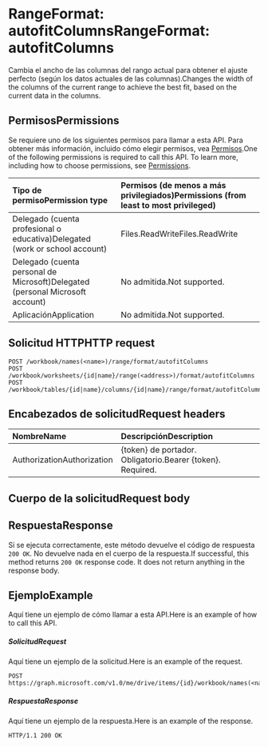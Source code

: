 # <a name="rangeformat-autofitcolumns"></a><span data-ttu-id="45e1a-101">RangeFormat: autofitColumns</span><span class="sxs-lookup"><span data-stu-id="45e1a-101">RangeFormat: autofitColumns</span></span>

<span data-ttu-id="45e1a-102">Cambia el ancho de las columnas del rango actual para obtener el ajuste perfecto (según los datos actuales de las columnas).</span><span class="sxs-lookup"><span data-stu-id="45e1a-102">Changes the width of the columns of the current range to achieve the best fit, based on the current data in the columns.</span></span>
## <a name="permissions"></a><span data-ttu-id="45e1a-103">Permisos</span><span class="sxs-lookup"><span data-stu-id="45e1a-103">Permissions</span></span>
<span data-ttu-id="45e1a-p101">Se requiere uno de los siguientes permisos para llamar a esta API. Para obtener más información, incluido cómo elegir permisos, vea [Permisos](../../../concepts/permissions_reference.md).</span><span class="sxs-lookup"><span data-stu-id="45e1a-p101">One of the following permissions is required to call this API. To learn more, including how to choose permissions, see [Permissions](../../../concepts/permissions_reference.md).</span></span>

|<span data-ttu-id="45e1a-106">Tipo de permiso</span><span class="sxs-lookup"><span data-stu-id="45e1a-106">Permission type</span></span>      | <span data-ttu-id="45e1a-107">Permisos (de menos a más privilegiados)</span><span class="sxs-lookup"><span data-stu-id="45e1a-107">Permissions (from least to most privileged)</span></span>              |
|:--------------------|:---------------------------------------------------------|
|<span data-ttu-id="45e1a-108">Delegado (cuenta profesional o educativa)</span><span class="sxs-lookup"><span data-stu-id="45e1a-108">Delegated (work or school account)</span></span> | <span data-ttu-id="45e1a-109">Files.ReadWrite</span><span class="sxs-lookup"><span data-stu-id="45e1a-109">Files.ReadWrite</span></span>    |
|<span data-ttu-id="45e1a-110">Delegado (cuenta personal de Microsoft)</span><span class="sxs-lookup"><span data-stu-id="45e1a-110">Delegated (personal Microsoft account)</span></span> | <span data-ttu-id="45e1a-111">No admitida.</span><span class="sxs-lookup"><span data-stu-id="45e1a-111">Not supported.</span></span>    |
|<span data-ttu-id="45e1a-112">Aplicación</span><span class="sxs-lookup"><span data-stu-id="45e1a-112">Application</span></span> | <span data-ttu-id="45e1a-113">No admitida.</span><span class="sxs-lookup"><span data-stu-id="45e1a-113">Not supported.</span></span> |

## <a name="http-request"></a><span data-ttu-id="45e1a-114">Solicitud HTTP</span><span class="sxs-lookup"><span data-stu-id="45e1a-114">HTTP request</span></span>
<!-- { "blockType": "ignored" } -->
```http
POST /workbook/names(<name>)/range/format/autofitColumns
POST /workbook/worksheets/{id|name}/range(<address>)/format/autofitColumns
POST /workbook/tables/{id|name}/columns/{id|name}/range/format/autofitColumns

```
## <a name="request-headers"></a><span data-ttu-id="45e1a-115">Encabezados de solicitud</span><span class="sxs-lookup"><span data-stu-id="45e1a-115">Request headers</span></span>
| <span data-ttu-id="45e1a-116">Nombre</span><span class="sxs-lookup"><span data-stu-id="45e1a-116">Name</span></span>       | <span data-ttu-id="45e1a-117">Descripción</span><span class="sxs-lookup"><span data-stu-id="45e1a-117">Description</span></span>|
|:---------------|:----------|
| <span data-ttu-id="45e1a-118">Authorization</span><span class="sxs-lookup"><span data-stu-id="45e1a-118">Authorization</span></span>  | <span data-ttu-id="45e1a-p102">{token} de portador. Obligatorio.</span><span class="sxs-lookup"><span data-stu-id="45e1a-p102">Bearer {token}. Required.</span></span> |

## <a name="request-body"></a><span data-ttu-id="45e1a-121">Cuerpo de la solicitud</span><span class="sxs-lookup"><span data-stu-id="45e1a-121">Request body</span></span>

## <a name="response"></a><span data-ttu-id="45e1a-122">Respuesta</span><span class="sxs-lookup"><span data-stu-id="45e1a-122">Response</span></span>

<span data-ttu-id="45e1a-p103">Si se ejecuta correctamente, este método devuelve el código de respuesta `200 OK`. No devuelve nada en el cuerpo de la respuesta.</span><span class="sxs-lookup"><span data-stu-id="45e1a-p103">If successful, this method returns `200 OK` response code. It does not return anything in the response body.</span></span>

## <a name="example"></a><span data-ttu-id="45e1a-125">Ejemplo</span><span class="sxs-lookup"><span data-stu-id="45e1a-125">Example</span></span>
<span data-ttu-id="45e1a-126">Aquí tiene un ejemplo de cómo llamar a esta API.</span><span class="sxs-lookup"><span data-stu-id="45e1a-126">Here is an example of how to call this API.</span></span>
##### <a name="request"></a><span data-ttu-id="45e1a-127">Solicitud</span><span class="sxs-lookup"><span data-stu-id="45e1a-127">Request</span></span>
<span data-ttu-id="45e1a-128">Aquí tiene un ejemplo de la solicitud.</span><span class="sxs-lookup"><span data-stu-id="45e1a-128">Here is an example of the request.</span></span>
<!-- {
  "blockType": "request",
  "name": "rangeformat_autofitcolumns"
}-->
```http
POST https://graph.microsoft.com/v1.0/me/drive/items/{id}/workbook/names(<name>)/range/format/autofitColumns
```

##### <a name="response"></a><span data-ttu-id="45e1a-129">Respuesta</span><span class="sxs-lookup"><span data-stu-id="45e1a-129">Response</span></span>
<span data-ttu-id="45e1a-130">Aquí tiene un ejemplo de la respuesta.</span><span class="sxs-lookup"><span data-stu-id="45e1a-130">Here is an example of the response.</span></span> 
<!-- {
  "blockType": "response",
  "truncated": true,
  "@odata.type": "microsoft.graph.none"
} -->
```http
HTTP/1.1 200 OK
```

<!-- uuid: 8fcb5dbc-d5aa-4681-8e31-b001d5168d79
2015-10-25 14:57:30 UTC -->
<!-- {
  "type": "#page.annotation",
  "description": "RangeFormat: autofitColumns",
  "keywords": "",
  "section": "documentation",
  "tocPath": ""
}-->